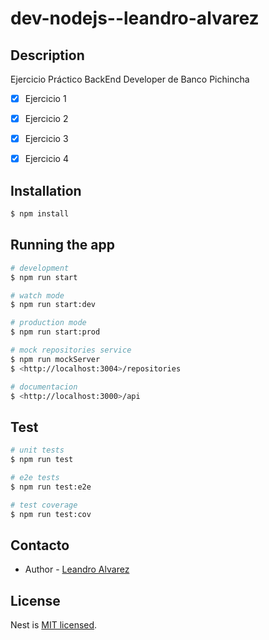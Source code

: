 # dev-nodejs--leandro-alvarez

## Description

Ejercicio Práctico BackEnd Developer de Banco Pichincha

 - [X] Ejercicio 1
 - [X] Ejercicio 2
 - [X] Ejercicio 3
 - [X] Ejercicio 4


## Installation

```bash
$ npm install
```

## Running the app

```bash
# development
$ npm run start

# watch mode
$ npm run start:dev

# production mode
$ npm run start:prod

# mock repositories service
$ npm run mockServer
$ <http://localhost:3004>/repositories

# documentacion
$ <http://localhost:3000>/api
```

## Test

```bash
# unit tests
$ npm run test

# e2e tests
$ npm run test:e2e

# test coverage
$ npm run test:cov
```

## Contacto

- Author - [Leandro Alvarez](https://www.linkedin.com/in/leandroalvarezs/)

## License

Nest is [MIT licensed](LICENSE).
